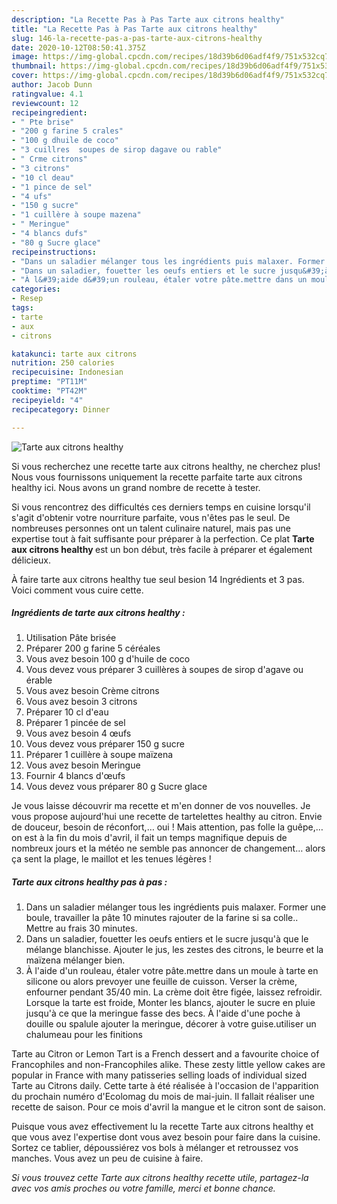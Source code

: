```yaml
---
description: "La Recette Pas à Pas Tarte aux citrons healthy"
title: "La Recette Pas à Pas Tarte aux citrons healthy"
slug: 146-la-recette-pas-a-pas-tarte-aux-citrons-healthy
date: 2020-10-12T08:50:41.375Z
image: https://img-global.cpcdn.com/recipes/18d39b6d06adf4f9/751x532cq70/tarte-aux-citrons-healthy-photo-principale-de-la-recette.jpg
thumbnail: https://img-global.cpcdn.com/recipes/18d39b6d06adf4f9/751x532cq70/tarte-aux-citrons-healthy-photo-principale-de-la-recette.jpg
cover: https://img-global.cpcdn.com/recipes/18d39b6d06adf4f9/751x532cq70/tarte-aux-citrons-healthy-photo-principale-de-la-recette.jpg
author: Jacob Dunn
ratingvalue: 4.1
reviewcount: 12
recipeingredient:
- " Pte brise"
- "200 g farine 5 crales"
- "100 g dhuile de coco"
- "3 cuillres  soupes de sirop dagave ou rable"
- " Crme citrons"
- "3 citrons"
- "10 cl deau"
- "1 pince de sel"
- "4 ufs"
- "150 g sucre"
- "1 cuillère à soupe mazena"
- " Meringue"
- "4 blancs dufs"
- "80 g Sucre glace"
recipeinstructions:
- "Dans un saladier mélanger tous les ingrédients puis malaxer. Former une boule, travailler la pâte 10 minutes rajouter de la farine si sa colle.. Mettre au frais 30 minutes."
- "Dans un saladier, fouetter les oeufs entiers et le sucre jusqu&#39;à que le mélange blanchisse. Ajouter le jus, les zestes des citrons, le beurre et la maïzena mélanger bien."
- "À l&#39;aide d&#39;un rouleau, étaler votre pâte.mettre dans un moule à tarte en silicone ou alors prevoyer une feuille de cuisson. Verser la crème, enfourner pendant 35/40 min. La crème doit être figée, laissez refroidir. Lorsque la tarte est froide, Monter les blancs, ajouter le sucre en pluie jusqu&#39;à ce que la meringue fasse des becs. À l&#39;aide d&#39;une poche à douille ou spalule ajouter la meringue, décorer à votre guise.utiliser un chalumeau pour les finitions"
categories:
- Resep
tags:
- tarte
- aux
- citrons

katakunci: tarte aux citrons 
nutrition: 250 calories
recipecuisine: Indonesian
preptime: "PT11M"
cooktime: "PT42M"
recipeyield: "4"
recipecategory: Dinner

---
```



![Tarte aux citrons healthy](https://img-global.cpcdn.com/recipes/18d39b6d06adf4f9/751x532cq70/tarte-aux-citrons-healthy-photo-principale-de-la-recette.jpg)

Si vous recherchez une recette tarte aux citrons healthy, ne cherchez plus! Nous vous fournissons uniquement la recette parfaite tarte aux citrons healthy ici. Nous avons un grand nombre de recette à tester.

Si vous rencontrez des difficultés ces derniers temps en cuisine lorsqu'il s'agit d'obtenir votre nourriture parfaite, vous n'êtes pas le seul. De nombreuses personnes ont un talent culinaire naturel, mais pas une expertise tout à fait suffisante pour préparer à la perfection. Ce plat <strong> Tarte aux citrons healthy </strong> est un bon début, très facile à préparer et également délicieux.

<!--inarticleads1-->

À faire tarte aux citrons healthy tue seul besion 14 Ingrédients et 3 pas. Voici comment vous cuire cette.

##### Ingrédients de tarte aux citrons healthy :

1. Utilisation  Pâte brisée
1. Préparer 200 g farine 5 céréales
1. Vous avez besoin 100 g d&#39;huile de coco
1. Vous devez vous préparer 3 cuillères à soupes de sirop d&#39;agave ou érable
1. Vous avez besoin  Crème citrons
1. Vous avez besoin 3 citrons
1. Préparer 10 cl d&#39;eau
1. Préparer 1 pincée de sel
1. Vous avez besoin 4 œufs
1. Vous devez vous préparer 150 g sucre
1. Préparer 1 cuillère à soupe maïzena
1. Vous avez besoin  Meringue
1. Fournir 4 blancs d&#39;œufs
1. Vous devez vous préparer 80 g Sucre glace


Je vous laisse découvrir ma recette et m&#39;en donner de vos nouvelles. Je vous propose aujourd&#39;hui une recette de tartelettes healthy au citron. Envie de douceur, besoin de réconfort,… oui ! Mais attention, pas folle la guêpe,… on est à la fin du mois d&#39;avril, il fait un temps magnifique depuis de nombreux jours et la météo ne semble pas annoncer de changement… alors ça sent la plage, le maillot et les tenues légères ! 

<!--inarticleads2-->

##### Tarte aux citrons healthy pas à pas :

1. Dans un saladier mélanger tous les ingrédients puis malaxer. Former une boule, travailler la pâte 10 minutes rajouter de la farine si sa colle.. Mettre au frais 30 minutes.
1. Dans un saladier, fouetter les oeufs entiers et le sucre jusqu&#39;à que le mélange blanchisse. Ajouter le jus, les zestes des citrons, le beurre et la maïzena mélanger bien.
1. À l&#39;aide d&#39;un rouleau, étaler votre pâte.mettre dans un moule à tarte en silicone ou alors prevoyer une feuille de cuisson. Verser la crème, enfourner pendant 35/40 min. La crème doit être figée, laissez refroidir. Lorsque la tarte est froide, Monter les blancs, ajouter le sucre en pluie jusqu&#39;à ce que la meringue fasse des becs. À l&#39;aide d&#39;une poche à douille ou spalule ajouter la meringue, décorer à votre guise.utiliser un chalumeau pour les finitions


Tarte au Citron or Lemon Tart is a French dessert and a favourite choice of Francophiles and non-Francophiles alike. These zesty little yellow cakes are popular in France with many patisseries selling loads of individual sized Tarte au Citrons daily. Cette tarte à été réalisée à l&#39;occasion de l&#39;apparition du prochain numéro d&#39;Ecolomag du mois de mai-juin. Il fallait réaliser une recette de saison. Pour ce mois d&#39;avril la mangue et le citron sont de saison. 

<!--inarticleads1-->

<p>
Puisque vous avez effectivement lu la recette Tarte aux citrons healthy et que vous avez l'expertise dont vous avez besoin pour faire dans la cuisine. Sortez ce tablier, dépoussiérez vos bols à mélanger et retroussez vos manches. Vous avez un peu de cuisine à faire.
</p>

<p>
<i>Si vous trouvez cette Tarte aux citrons healthy recette utile, partagez-la avec vos amis proches ou votre famille, merci et bonne chance.</i>
</p>
